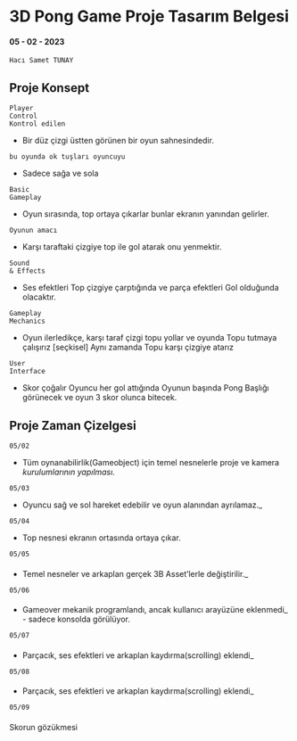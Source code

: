 # 3D Pong Game Proje Tasarım Belgesi

#### 05 - 02 - 2023

```
Hacı Samet TUNAY
```
## Proje Konsept



```
Player
Control
Kontrol edilen
```

- Bir düz çizgi üstten görünen bir oyun sahnesindedir.

```
bu oyunda ok tuşları oyuncuyu
```

- Sadece sağa ve sola


```
Basic
Gameplay
```

- Oyun sırasında, top ortaya çıkarlar bunlar ekranın yanından gelirler.

```
Oyunun amacı
```

- Karşı taraftaki çizgiye top ile gol atarak onu yenmektir.


```
Sound
& Effects
```

- Ses efektleri Top çizgiye çarptığında ve parça efektleri Gol olduğunda olacaktır.

```
Gameplay
Mechanics
```


- Oyun ilerledikçe, karşı taraf çizgi topu yollar ve oyunda Topu tutmaya çalışırız [seçkisel] Aynı zamanda Topu karşı çizgiye atarız

```
User
Interface
```


- Skor çoğalır Oyuncu her gol attığında Oyunun başında Pong Başlığı görünecek ve oyun 3 skor olunca bitecek.


## Proje Zaman Çizelgesi

```
05/02
```

- Tüm oynanabilirlik(Gameobject) için temel nesnelerle proje ve kamera
    _kurulumlarının yapılması._


```
05/03
```

- Oyuncu sağ ve sol hareket edebilir ve oyun alanından ayrılamaz._


```
05/04
```

- Top nesnesi ekranın ortasında ortaya çıkar.

```
05/05
```
#### #

- Temel nesneler ve arkaplan gerçek 3B Asset’lerle değiştirilir._

```
05/06
```

#### #

- Gameover mekanik programlandı, ancak kullanıcı arayüzüne eklenmedi_ -
    sadece konsolda görülüyor.

```
05/07
```
#### #

- Parçacık, ses efektleri ve arkaplan kaydırma(scrolling) eklendi_

```
05/08
```
#### #

- Parçacık, ses efektleri ve arkaplan kaydırma(scrolling) eklendi_

```
05/09
```

#### #

Skorun gözükmesi


